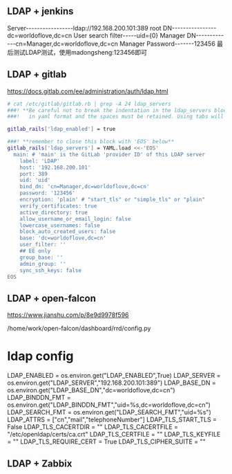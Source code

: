 ## LDAP + jenkins
Server-----------------ldap://192.168.200.101:389
root DN----------------dc=worldoflove,dc=cn
User search filter-----uid={0}
Manager DN-------------cn=Manager,dc=worldoflove,dc=cn
Manager Password-------123456
最后测试LDAP测试，使用madongsheng:123456即可

## LDAP + gitlab
https://docs.gitlab.com/ee/administration/auth/ldap.html
``` bash
# cat /etc/gitlab/gitlab.rb | grep -A 24 ldap_servers
###! **Be careful not to break the indentation in the ldap_servers block. It is
###!   in yaml format and the spaces must be retained. Using tabs will not work.**

gitlab_rails['ldap_enabled'] = true 

###! **remember to close this block with 'EOS' below**
gitlab_rails['ldap_servers'] = YAML.load <<-'EOS'
  main: # 'main' is the GitLab 'provider ID' of this LDAP server
    label: 'LDAP'
    host: '192.168.200.101'
    port: 389
    uid: 'uid'
    bind_dn: 'cn=Manager,dc=worldoflove,dc=cn'
    password: '123456'
    encryption: 'plain' # "start_tls" or "simple_tls" or "plain"
    verify_certificates: true
    active_directory: true
    allow_username_or_email_login: false
    lowercase_usernames: false
    block_auto_created_users: false
    base: 'dc=worldoflove,dc=cn'
    user_filter: ''
    ## EE only
    group_base: ''
    admin_group: ''
    sync_ssh_keys: false
EOS
```

## LDAP + open-falcon
https://www.jianshu.com/p/8e9d9978f596

/home/work/open-falcon/dashboard/rrd/config.py
# ldap config
LDAP_ENABLED = os.environ.get("LDAP_ENABLED",True)
LDAP_SERVER = os.environ.get("LDAP_SERVER","192.168.200.101:389")
LDAP_BASE_DN = os.environ.get("LDAP_BASE_DN","dc=worldoflove,dc=cn")
LDAP_BINDDN_FMT = os.environ.get("LDAP_BINDDN_FMT","uid=%s,dc=worldoflove,dc=cn")
LDAP_SEARCH_FMT = os.environ.get("LDAP_SEARCH_FMT","uid=%s")
LDAP_ATTRS = ["cn","mail","telephoneNumber"]
LDAP_TLS_START_TLS = False
LDAP_TLS_CACERTDIR = ""
LDAP_TLS_CACERTFILE = "/etc/openldap/certs/ca.crt"
LDAP_TLS_CERTFILE = ""
LDAP_TLS_KEYFILE = ""
LDAP_TLS_REQUIRE_CERT = True
LDAP_TLS_CIPHER_SUITE = ""

## LDAP + Zabbix

